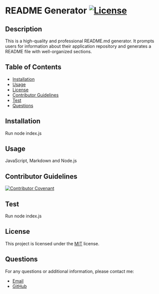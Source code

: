 # README Generator [![License](https://img.shields.io/badge/license-MIT-blue.svg)](https://opensource.org/licenses/MIT)

  ## Description

  This is a high-quality and professional README.md generator. It prompts users for information about their application repository and generates a README file with well-organized sections.

## Table of Contents

- [Installation](#installation)
- [Usage](#usage)
- [License](#license)
- [Contributor Guidelines](#contributor-guidelines)
- [Test](#test)
- [Questions](#questions)

## Installation

Run node index.js

## Usage

JavaScript, Markdown and Node.js

## Contributor Guidelines

[![Contributor Covenant](https://img.shields.io/badge/Contributor%20Covenant-2.1-4baaaa.svg)](code_of_conduct.md)

## Test

Run node index.js

## License

This project is licensed under the [MIT](https://opensource.org/licenses/MIT) license.

## Questions

For any questions or additional information, please contact me:
  - [Email](mailto:mariam.miladd@gmail.com?subject=[GitHub]%20Dev%20Connect)
  - [GitHub](https://github.com/mariamdawood)

